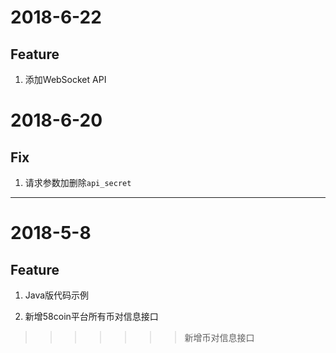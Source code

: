 # 2018-6-22
## Feature 
1. 添加WebSocket API

# 2018-6-20
## Fix
1. 请求参数加删除`api_secret`

---

# 2018-5-8
## Feature 
1. Java版代码示例

2. 新增58coin平台所有币对信息接口
>>>>>>> 新增币对信息接口

